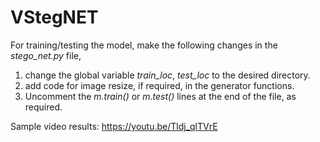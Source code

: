 # VStegNET

For training/testing the model, make the following changes in the *stego_net.py* file,
1. change the global variable *train_loc*, *test_loc* to the desired directory.
2. add code for image resize, if required, in the generator functions.
3. Uncomment the *m.train()* or *m.test()* lines at the end of the file, as required.

Sample video results: https://youtu.be/Tldj_qlTVrE